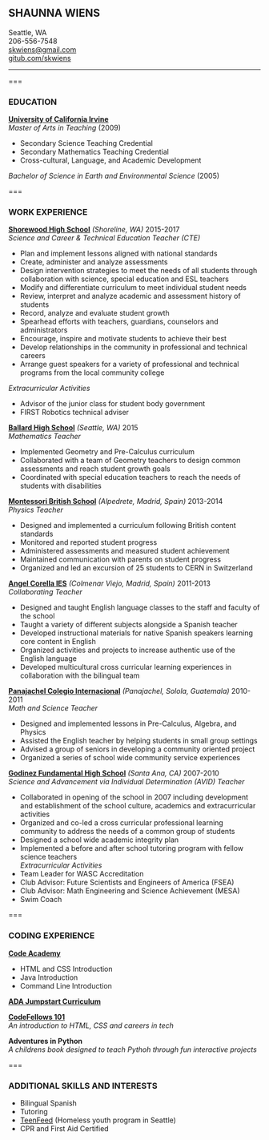 ## **SHAUNNA WIENS**
Seattle, WA  
206-556-7548  
skwiens@gmail.com  
[gitub.com/skwiens](https://github.com/skwiens) 

---
===
### **EDUCATION**
[**University of California Irvine**](https://uci.edu/)  
*Master of Arts in Teaching* (2009)
+ Secondary Science Teaching Credential
+ Secondary Mathematics Teaching Credential
+ Cross-cultural, Language, and Academic Development

*Bachelor of Science in Earth and Environmental Science*  (2005)

===
### **WORK EXPERIENCE**  

[**Shorewood High School**](http://www.shorelineschools.org/shorewood)  *(Shoreline, WA)* 2015-2017     
*Science and Career & Technical Education Teacher (CTE)*  
+ Plan and implement lessons aligned with national standards  
+ Create, administer and analyze assessments  
+ Design intervention strategies to meet the needs of all students through collaboration with science, special education and ESL teachers  
+ Modify and differentiate curriculum to meet individual student needs  
+ Review, interpret and analyze academic and assessment history of students  
+ Record, analyze and evaluate student growth  
+ Spearhead efforts with teachers, guardians, counselors and administrators  
+ Encourage, inspire and motivate students to achieve their best  
+ Develop relationships in the community in professional and technical careers  
+ Arrange guest speakers for a variety of professional and technical programs from the local community college  

*Extracurricular Activities*  
+ Advisor of the junior class for student body government  
+ FIRST Robotics technical adviser  

[**Ballard High School**](http://ballardhs.seattleschools.org/) *(Seattle, WA)* 2015  
*Mathematics Teacher*
+ Implemented Geometry and Pre-Calculus curriculum  
+ Collaborated with a team of Geometry teachers to design common assessments and reach student growth goals  
+ Coordinated with special education teachers to reach the needs of students with disabilities  

[**Montessori British School**](http://www.montessorischool.es/en/) *(Alpedrete, Madrid, Spain)* 2013-2014  
*Physics Teacher*
+ Designed and implemented a curriculum following British content standards  
+ Monitored and reported student progress  
+ Administered assessments and measured student achievement  
+ Maintained communication with parents on student progress  
+ Organized and led an excursion of 25 students to CERN in Switzerland  

[**Angel Corella IES**](https://www.iesangelcorella.es/) *(Colmenar Viejo, Madrid, Spain)* 2011-2013  
*Collaborating Teacher*
+ Designed and taught English language classes to the staff and faculty of the school  
+ Taught a variety of different subjects alongside a Spanish teacher  
+ Developed instructional materials for native Spanish speakers learning core content in English  
+ Organized activities and projects to increase authentic use of the English language  
+ Developed multicultural cross curricular learning experiences in collaboration with the bilingual team    

[**Panajachel Colegio Internacional**](http://www.panajachelcolegio.org/) *(Panajachel, Solola, Guatemala)* 2010-2011   
*Math and Science Teacher*  
+ Designed and implemented lessons in Pre-Calculus, Algebra, and Physics  
+ Assisted the English teacher by helping students in small group settings  
+ Advised a group of seniors in developing a community oriented project  
+ Organized a series of school wide community service experiences  

[**Godinez Fundamental High School**](http://www.sausd.us/godinez) *(Santa Ana, CA)* 2007-2010  
*Science and Advancement via Individual Determination (AVID) Teacher*
+ Collaborated in opening of the school in 2007 including development and establishment of the school culture, academics and extracurricular activities  
+ Organized and co-led a cross curricular professional learning community to address the needs of a common group of students  
+ Designed a school wide academic integrity plan  
+ Implemented a before and after school tutoring program with fellow science teachers  
*Extracurricular Activities*  
+ Team Leader for WASC Accreditation  
+ Club Advisor: Future Scientists and Engineers of America (FSEA)  
+ Club Advisor: Math Engineering and Science Achievement (MESA)  
+ Swim Coach  

===
### **CODING EXPERIENCE**  
[**Code Academy**](https://www.codecademy.com/learn)   
+ HTML and CSS Introduction  
+ Java Introduction 
+ Command Line Introduction  

[**ADA Jumpstart Curriculum**](https://github.com/Ada-Developers-Academy/jump-start)    

[**CodeFellows 101**](https://www.codefellows.org/courses/code-101/intro-to-software-development-and-careers-in-tech/?_bt=96846062356&_bk=code%20fellows&_bm=e&_bn=g&utm_source=google&utm_medium=cpc&utm_keyword=code%20fellows&_bt=96846062356&_bm=e&_bn=g&gclid=CjwKEAiAirXFBRCQyvL279Tnx1ESJAB-G-Qvp_HAl-KkD_ObTzW-fOLDGLxOXArRavVmjROBJzuP6xoCw7nw_wcB)   
*An introduction to HTML, CSS and careers in tech*   

**Adventures in Python**  
*A childrens book designed to teach Pythoh through fun interactive projects*

===
### **ADDITIONAL SKILLS AND INTERESTS**
+ Bilingual Spanish
+ Tutoring
+ [TeenFeed](http://www.teenfeed.org/) (Homeless youth program in Seattle)
+ CPR and First Aid Certified
